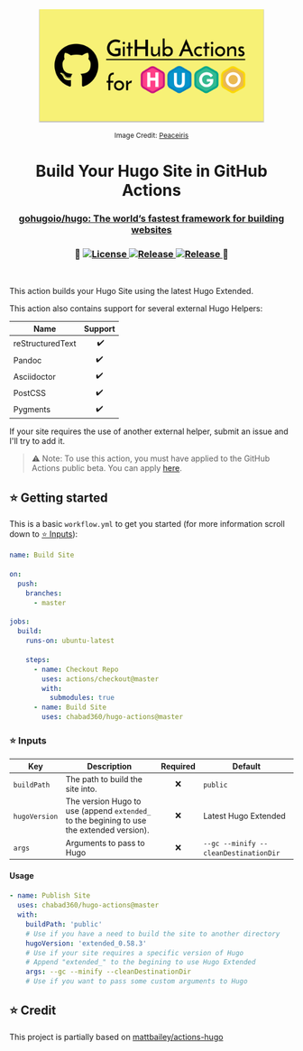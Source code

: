 <div align="center" >
  <img width=400  alt="Image Credit: Peaceiris" src="https://raw.githubusercontent.com/peaceiris/actions-hugo/master/images/ogp.svg?sanitize=true" />
  <p style="font-size:12px;" >
    Image Credit: <a href="https://github.com/peaceiris">Peaceiris</a>
  </p>
  <h1>
  Build Your Hugo Site in GitHub Actions
  </h1>
  <h3>
    <a href="https://github.com/gohugoio/hugo">
      gohugoio/hugo: The world’s fastest framework for building websites
    </a>
  </h3>
  <span>
    <h3>
    🚀
    <a href="https://github.com/chabad360/hugo-actions/blob/master/LICENSE">
      <img alt="License" src="https://img.shields.io/github/license/chabad360/hugo-actions.svg?style=for-the-badge" />
    </a>
    <a href="https://github.com/marketplace/actions/hugo-site">
      <img alt="Release" src="https://img.shields.io/static/v1?label=&style=for-the-badge&logo=addthis&logoColor=white&message=Get+on+the+GH+Marketplace&color=green" />
    </a>
    <a href="https://github.com/chabad360/hugo-actions/releases/latest">
      <img alt="Release" src="https://img.shields.io/github/release/chabad360/hugo-actions.svg?style=for-the-badge" />
    </a>
    🚀
    </h3>
  </span>
</div>
&nbsp;

This action builds your Hugo Site using the latest Hugo Extended.

This action also contains support for several external Hugo Helpers:

| Name | Support |
| ---- | :-----: |
| reStructuredText |️ ✔️ |
| Pandoc | ✔️ |
| Asciidoctor | ✔️ |
| PostCSS | ✔️ |
| Pygments | ✔️ |

If your site requires the use of another external helper, submit an issue and I'll try to add it.

> ⚠️ Note: To use this action, you must have applied to the GitHub Actions public beta. You can apply [here](https://github.com/features/actions/signup/).

## ⭐ Getting started

This is a basic `workflow.yml` to get you started (for more information scroll down to [⭐ Inputs](#-inputs)):

```yaml
name: Build Site

on:
  push:
    branches:
      - master

jobs:
  build:
    runs-on: ubuntu-latest

    steps:
      - name: Checkout Repo
        uses: actions/checkout@master
        with:
          submodules: true
      - name: Build Site
        uses: chabad360/hugo-actions@master
```

### ⭐ Inputs

| Key |  Description | Required | Default |
| --- | ------------ | :------: | ------- |
| `buildPath` | The path to build the site into. | ❌ | `public`|
| `hugoVersion` | The version Hugo to use (append `extended_` to the begining to use the extended version). | ❌ | Latest Hugo Extended |
| `args` | Arguments to pass to Hugo | ❌ | `--gc --minify --cleanDestinationDir`|
#### Usage

```yaml
- name: Publish Site
  uses: chabad360/hugo-actions@master
  with:
    buildPath: 'public'
    # Use if you have a need to build the site to another directory
    hugoVersion: 'extended_0.58.3'
    # Use if your site requires a specific version of Hugo
    # Append "extended_" to the begining to use Hugo Extended
    args: --gc --minify --cleanDestinationDir
    # Use if you want to pass some custom arguments to Hugo
```

## ⭐ Credit

This project is partially based on [mattbailey/actions-hugo](https://github.com/mattbailey/actions-hugo)
